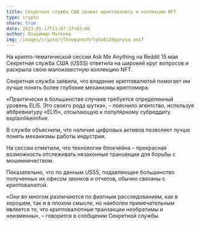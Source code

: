 ```yaml
---
title: Секретная служба США хранит криптовалюту и коллекцию NFT
type: crypto
share: true
date: 2023-05-17T11:07:27+03:00
author: Владимир Матвеев
img: /images/crypto/vlbxwgqnmzhrlg4a6i26gqnysq.avif
---
```

На крипто-тематической сессии Ask Me Anything на Reddit 15 мая Секретная служба США (USSS) ответила на широкий круг вопросов и раскрыла свою малоизвестную коллекцию NFT.

Секретная служба заявила, что владение криптовалютой помогает им лучше понять более глубокие механизмы криптомира.

«Практически в большинстве случаев требуется определенный уровень ELI5. Это своего рода шутка», – пояснило агентство, используя аббревиатуру «ELI5», отсылающую к популярному субреддиту explainlikeimfive.

В службе объяснили, что наличие цифровых активов позволяет лучше понять механизмы работы индустрии.

На сессии отметили, что технологии блокчейна – прекрасная возможность отслеживать незаконные транзакции для борьбы с мошенничеством.

Показательно, что по данным USSS, подавляющее большинство полученных их офисом звонков и отчетов, обычно связаны с криптовалютой.

«Они во многом различаются по фиатным расследованиям, как в хорошем, так и в плохом смысле, но наиболее примечательным является то, что криптовалютные транзакции необратимы и неизменны», – говорится в сообщении Секретной службы.